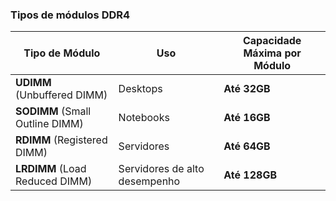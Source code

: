 ### **Tipos de módulos DDR4**
| Tipo de Módulo | Uso | Capacidade Máxima por Módulo |
|---------------|------|---------------------------|
| **UDIMM** (Unbuffered DIMM) | Desktops | **Até 32GB** |
| **SODIMM** (Small Outline DIMM) | Notebooks | **Até 16GB** |
| **RDIMM** (Registered DIMM) | Servidores | **Até 64GB** |
| **LRDIMM** (Load Reduced DIMM) | Servidores de alto desempenho | **Até 128GB** |

